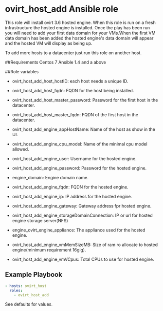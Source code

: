 # ovirt_host_add Ansible role

This role will install ovirt 3.6 hosted engine.
When this role is run on a fresh infrastructure the hosted engine is installed.
Once the play has been run you will need to add your first data domain for your VMs.When the first VM data domain has been added the hosted engine's data domain will appear and the hosted VM will display as being up.

To add more hosts to a datacenter just run this role on another host.


##Requirements
Centos 7
Ansible 1.4 and a above

##Role variables
* ovirt_host_add_host_hostID: 
each host needs a unique ID.

* ovirt_host_add_host_fqdn: 
FQDN for the host being installed.

* ovirt_host_add_host_master_password: 
Password for the first host in the datacenter.

* ovirt_host_add_host_master_fqdn:
FQDN of the first host in the datacenter.

* ovirt_host_add_engine_appHostName:
Name of the host as show in the UI. 

* ovirt_host_add_engine_cpu_model:
Name of the minimal cpu model allowed.

* ovirt_host_add_engine_user:
Username for the hosted engine.

* ovirt_host_add_engine_password:
Password for the hosted engine.

* engine_domain:
Engine domain name.

* ovirt_host_add_engine_fqdn:
FQDN for the hosted engine.

* ovirt_host_add_engine_ip:
IP address for the hosted engine.

* ovirt_host_add_engine_gateway: 
Gateway address fpr hosted engine.

* ovirt_host_add_engine_storageDomainConnection: 
IP or url for hosted engine storage server(NFS)

* engine_ovirt_engine_appliance: 
The appliance used for the hosted engine.

* ovirt_host_add_engine_vmMemSizeMB:
Size of ram ro allocate to hosted engine(minimum requirement 16gig).

* ovirt_host_add_engine_vmVCpus:
Total CPUs to use for hosted engine.

## Example Playbook
```yaml
- hosts: ovirt_host
  roles:
    - ovirt_host_add
```

See defaults for values.